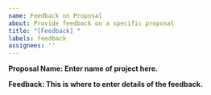 ```yaml
---
name: Feedback on Proposal
about: Provide feedback on a specific proposal
title: "[Feedback] "
labels: feedback
assignees: ''
---
```


**Proposal Name: Enter name of project here.**

**Feedback: This is where to enter details of the feedback.**
